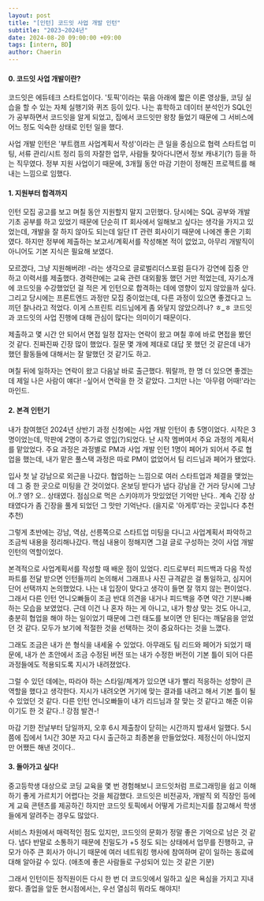 ```yaml
---
layout: post
title: "[인턴] 코드잇 사업 개발 인턴"
subtitle: "2023~2024년"
date: 2024-08-20 09:00:00 +09:00
tags: [intern, BD]
author: Chaerin
---
```


#### 0. 코드잇 사업 개발이란?
코드잇은 에듀테크 스타트업이다. '토픽'이라는 묶음 아래에 짧은 이론 영상들, 코딩 실습을 할 수 있는 자체 실행기와 퀴즈 등이 있다. 나는 휴학하고 데이터 분석인가 SQL인가 공부하면서 코드잇을 알게 되었고, 집에서 코드잇만 왕창 들었기 때문에 그 서비스에 어느 정도 익숙한 상태로 인턴 일을 했다.


사업 개발 인턴은 '부트캠프 사업계획서 작성'이라는 큰 일을 중심으로 협력 스타트업 미팅, 서류 관리/시트 정리 등의 자잘한 업무, 사람들 찾아다니면서 정보 캐내기(?) 등을 하는 직무였다. 정부 지원 사업이기 때문에, 3개월 동안 마감 기한이 정해진 프로젝트를 해내는 느낌으로 임했다.


#### 1. 지원부터 합격까지
인턴 모집 공고를 보고 며칠 동안 지원할지 말지 고민했다. 당시에는 SQL 공부와 개발 기초 공부를 하고 있었기 때문에 단순히 IT 회사에서 일해보고 싶다는 생각을 가지고 있었는데, 개발을 잘 하지 않아도 되는데 일단 IT 관련 회사이기 때문에 나에겐 좋은 기회였다. 하지만 정부에 제출하는 보고서/계획서를 작성해본 적이 없었고, 아무리 개발직이 아니어도 기본 지식은 필요해 보였다. 

모르겠다, 그냥 지원해버려! -라는 생각으로 글로벌리더스포럼 듣다가 강연에 집중 안 하고 이력서를 제출했다. 경력란에는 교육 관련 대외활동 했던 거만 적었는데, 자기소개에 코드잇을 수강했었던 걸 적은 게 인턴으로 합격하는 데에 영향이 있지 않았을까 싶다. 그리고 당시에는 프론트엔드 과정만 모집 중이었는데, 다른 과정이 있으면 좋겠다고 느끼던 찰나라고 적었다. 이게 스프린트 리드님에게 좀 와닿지 않았으려나? ㅎ_ㅎ 코드잇과 코드잇의 사업 진행에 대해 관심이 많다는 의미이기 때문이다.


제출하고 몇 시간 안 되어서 면접 일정 잡자는 연락이 왔고 며칠 후에 바로 면접을 봤던 것 같다. 진짜진짜 긴장 많이 했었다. 질문 몇 개에 제대로 대답 못 했던 것 같은데 내가 했던 활동들에 대해서는 잘 말했던 것 같기도 하고.

며칠 뒤에 일하자는 연락이 왔고 다음날 바로 출근했다. 뭐랄까, 한 명 더 있으면 좋겠는데 제일 나은 사람이 얘다! -싶어서 연락을 한 것 같았다. 그치만 나는 '아무렴 어때!'라는 마인드.


#### 2. 본격 인턴기
내가 참여했던 2024년 상반기 과정 신청에는 사업 개발 인턴이 총 5명이었다. 시작은 3명이었는데, 막판에 2명이 추가로 영입(?)되었다. 난 시작 멤버여서 주요 과정의 계획서를 맡았었다. 주요 과정은 과정별로 PM과 사업 개발 인턴 1명이 페어가 되어서 주로 협업을 했는데, 내가 맡은 풀스택 과정은 따로 PM이 없었어서 팀 리드님과 페어가 됐었다.


입사 첫 날 강남으로 외근을 나갔다. 협업하는 느낌으로 여러 스타트업과 체결을 맺었는데 그 중 한 곳으로 미팅을 간 것이었다. 온보딩 받다가 냅다 강남을 간 거라 당시에 그냥 어..? 엥? 오.. 상태였다. 점심으로 먹은 스키야끼가 맛있었던 기억만 난다.. 계속 긴장 상태였다가 좀 긴장을 풀게 되었던 그 맛만 기억난다. (을지로 '아게루'라는 곳입니다 추천추천)

그렇게 초반에는 강남, 역삼, 선릉쪽으로 스타트업 미팅을 다니고 사업계획서 파악하고 조금씩 내용을 정리해나갔다. 핵심 내용이 정해지면 그걸 글로 구성하는 것이 사업 개발 인턴의 역할이었다.


본격적으로 사업계획서를 작성할 때 배운 점이 있었다. 리드로부터 피드백과 다음 작성 파트를 전달 받으면 인턴들끼리 논의해서 그래프나 사진 규격같은 걸 통일하고, 심지어 단어 선택까지 논의했었다. 나는 내 입장이 맞다고 생각이 들면 잘 꺾지 않는 편이었다. 그래서 다른 인턴 언니오빠들이 조금 반대 의견을 내거나 피드백을 주면 약간 기분나빠하는 모습을 보였었다. 근데 이건 나 혼자 하는 게 아니고, 내가 항상 맞는 것도 아니고, 충분히 협업을 해야 하는 일이었기 때문에 그런 태도를 보이면 안 된다는 깨달음을 얻었던 것 같다. 모두가 보기에 적절한 것을 선택하는 것이 중요하다는 것을 느꼈다.


그래도 조금은 내가 쓴 형식을 내세울 수 있었다. 아무래도 팀 리드와 페어가 되었기 때문에, 내가 쓴 초안에서 조금 수정된 버전 또는 내가 수정한 버전이 기본 틀이 되어 다른 과정들에도 적용되도록 지시가 내려졌었다. 


그럴 수 있던 데에는, 따라야 하는 스타일/체계가 있으면 내가 빨리 적응하는 성향이 큰 역할을 했다고 생각한다. 지시가 내려오면 거기에 맞는 결과를 내려고 해서 기본 틀이 될 수 있었던 것 같다. 다른 인턴 언니오빠들이 내가 리드님과 잘 맞는 것 같다고 해준 이유이기도 한 것 같다..! 강점 발견-!


마감 기한 전날부터 당일까지, 오후 6시 제출창이 닫히는 시간까지 밤새서 일했다. 5시쯤에 집에서 1시간 30분 자고 다시 출근하고 최종본을 만들었었다. 제정신이 아니었지만 어쨌든 해낸 것이다..


#### 3. 돌아가고 싶다!
중고등학생 대상으로 코딩 교육을 몇 번 경험해보니 코드잇처럼 프로그래밍을 쉽고 이해하기 좋게 가르치기 어렵다는 것을 체감했다. 코드잇은 비전공자, 개발직 외 직장인 등에게 교육 콘텐츠를 제공하긴 하지만 코드잇 토픽에서 어떻게 가르치는지를 참고해서 학생들에게 알려주는 경우도 많았다. 

서비스 차원에서 매력적인 점도 있지만, 코드잇의 문화가 정말 좋은 기억으로 남은 것 같다. 냅다 반말로 소통하기 때문에 친밀도가 +5 정도 되는 상태에서 업무를 진행하고, 규모가 아주 큰 회사가 아니기 때문에 여러 네트워킹 행사에 참여하며 같이 일하는 동료에 대해 알아갈 수 있다. (애초에 좋은 사람들로 구성되어 있는 것 같은 기분)

그래서 인턴이든 정직원이든 다시 한 번 더 코드잇에서 일하고 싶은 욕심을 가지고 지내왔다. 졸업을 앞둔 현시점에서는, 우선 열심히 뭐라도 해야지!
